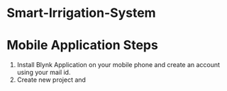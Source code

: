 # Smart-Irrigation-System

# Mobile Application Steps
  1.  Install Blynk Application on your mobile phone and create an account using your mail id.
  2.  Create new project and 
